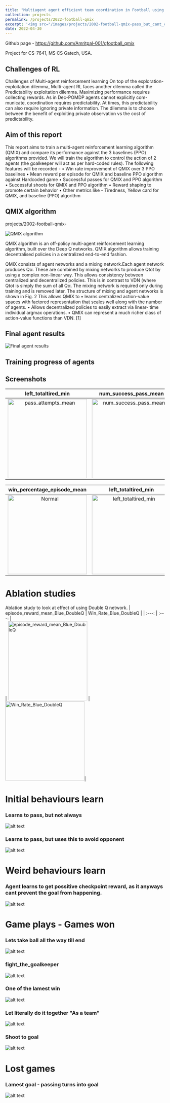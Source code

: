 ```yaml
---
title: "Multiagent agent efficient team coordination in Football using QMIX reinforcement learning algorithm"
collection: projects
permalink: /projects/2022-football-qmix
excerpt: '<img src="/images/projects/2002-football-qmix-pass_but_cant_chase.gif" alt="Logo" width="150" height="100" /> Project for CS-7642, MSCS Gatech, USA'
date: 2022-04-30
---
```


Github page - https://github.com/Amritpal-001/gfootball_qmix


Project for CS-7641, MS CS Gatech, USA.

## Challenges of RL
Challenges of Multi-agent reinforcement learning On top of the exploration-exploitation dilemma, Multi-agent RL faces another dilemma called the Predictability exploitation dilemma. Maximizing performance requires collecting rewards. As in Dec-POMDP agents cannot explicitly com-
municate, coordination requires predictability. At times, this predictability can also require ignoring private information. The dilemma is to choose between the benefit of exploiting
private observation vs the cost of predictability.


## Aim of this report
This report aims to train a multi-agent reinforcement learning algorithm (QMIX) and compare its performance against the 3 baselines (PPO) algorithms provided. We will train the algorithm to control the action of 2 agents (the goalkeeper will act as per hard-coded rules). The following features will be recorded -
• Win rate improvement of QMIX over 3 PPO baselines
• Mean reward per episode for QMIX and baseline PPO
algorithm against Hardcoded game
• Successful passes for QMIX and PPO algorithm
• Successful shoots for QMIX and PPO algorithm
• Reward shaping to promote certain behavior
• Other metrics like - Tiredness, Yellow card for QMIX,
and baseline (PPO) algorithm

## QMIX algorithm 

projects/2002-football-qmix-

![QMIX algorithm ]("/images/projects/2002-football-qmix-QMIX.png")

QMIX algorithm is an off-policy multi-agent reinforcement learning algorithm, built over the Deep Q networks. QMIX algorithm allows training decentralised policies in a centralized end-to-end fashion.

QMIX consists of agent networks and a mixing network.Each agent network produces Qα. These are combined by mixing networks to produce Qtot by using a complex non-linear way. This allows consistency between centralized and decentralized policies. This is in contrast to VDN (where Qtot is simply the sum of all Qα. The mixing network is required only during training and is removed later. The structure of mixing and agent networks is shown in Fig. 2 This allows QMIX to
• learns centralized action-value spaces with factored representation that scales well along with the number of agents.
• Allows decentralized policies to easily extract via linear- time individual argmax operations.
• QMIX can represent a much richer class of action-value functions than VDN. [1]



## Final agent results
![Final agent results]("/images/projects/2002-football-qmix-Stats.png")

## Training progress of agents

## Screenshots
| left_totaltired_min                  |   num_success_pass_mean | score_reward_episode_mean | shoot_attempts_mean |
| :---:                     |     :---:      |          :---: |          :---: |
| <img src="/images/projects/2002-football-qmix-pass_attempts_mean.png" alt="pass_attempts_mean" height=250/> | <img src="/images/projects/2002-football-qmix-num_success_pass_mean.png" alt="num_success_pass_mean" height=250/>   |   <img src="/images/projects/2002-football-qmix-score_reward_episode_mean.png" alt=" score_reward_episode_mean" height=250 />  |   <img src="/images/projects/2002-football-qmix-shoot_attempts_mean.png" alt=" shoot_attempts_mean" height=250 />  |


| win_percentage_episode_mean                  |  left_totaltired_min  |
| :---:                     |     :---:      |       
| <img src="/images/projects/2002-football-qmix-win_percentage_episode_mean.png" alt="Normal" height=250/> |  <img src="/images/projects/2002-football-qmix-left_totaltired_min.png" alt="left_totaltired_min" height=250 />  |

# Ablation studies

Ablation study to look at effect of using Double Q network.
| episode_reward_mean_Blue_DoubleQ                  |  Win_Rate_Blue_DoubleQ  |
| :---:                     |     :---:      |       
| <img src="/images/projects/2002-football-qmix-episode_reward_mean_Blue_DoubleQ.png" alt="episode_reward_mean_Blue_DoubleQ" height=250/> |  <img src="/images/projects/2002-football-qmix-Win_Rate_Blue_DoubleQ.png" alt="Win_Rate_Blue_DoubleQ" height=250 />|



# Initial behaviours learn

### Learns to pass, but not always
![alt text](/images/projects/2002-football-qmix-pass_but_cant_chase.gif)

### Learns to pass, but uses this to avoid opponent
![alt text](/images/projects/2002-football-qmix-Pass_pass_pro.gif)



# Weird behaviours learn

### Agent learns to get possitive checkpoint reward, as it anyways cant prevent the goal from happening.
![alt text](/images/projects/2002-football-qmix-Let_prevent_neg_loss.gif)



# Game plays - Games won

### Lets take ball all the way till end
![alt text](/images/projects/2002-football-qmix-all_the_way.gif)

### fight_the_goalkeeper
![alt text](/images/projects/2002-football-qmix-fight_the_goalkeeper.gif)

### One of the lamest win
![alt text](/images/projects/2002-football-qmix-lamest_win.gif)

### Let literally do it together "As a team"
![alt text](/images/projects/2002-football-qmix-Lets_do_it_together_1750_checkpoint.gif)

### Shoot to goal
![alt text](/images/projects/2002-football-qmix-run_and_shoot.gif)

	
# Lost games

### Lamest goal - passing turns into goal
![alt text](/images/projects/2002-football-qmix-self_goal.gif)

